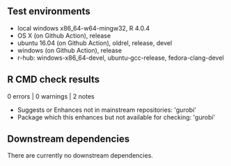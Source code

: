 ## Test environments
* local windows x86_64-w64-mingw32, R 4.0.4
* OS X (on Github Action), release
* ubuntu 16.04 (on Github Action), oldrel, release, devel
* windows (on Github Action), release 
* r-hub: windows-x86_64-devel, ubuntu-gcc-release, fedora-clang-devel


## R CMD check results

0 errors | 0 warnings | 2 notes

* Suggests or Enhances not in mainstream repositories: 'gurobi'
* Package which this enhances but not available for checking: 'gurobi'


## Downstream dependencies
There are currently no downstream dependencies.
